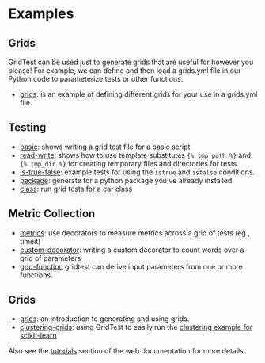 # Examples

## Grids

GridTest can be used just to generate grids that are useful for however you please! For example, we can define
and then load a grids.yml file in our Python code to parameterize tests or other functions.

 - [grids](grids): is an example of defining different grids for your use in a grids.yml file.

## Testing

 - [basic](basic): shows writing a grid test file for a basic script
 - [read-write](read-write): shows how to use template substitutes `{% tmp_path %}` and `{% tmp_dir %}` for creating temporary files and directories for tests.
 - [is-true-false](is-true-false): example tests for using the `istrue` and `isfalse` conditions.
 - [package](package): generate for a python package you've already installed
 - [class](class): run grid tests for a car class

## Metric Collection

 - [metrics](metrics): use decorators to measure metrics across a grid of tests (eg., timeit)
 - [custom-decorator](custom-decorator): writing a custom decorator to count words over a grid of parameters
 - [grid-function](grid-function) gridtest can derive input parameters from one or more functions.


## Grids

 - [grids](grids): an introduction to generating and using grids.
 - [clustering-grids](clustering-grids): using GridTest to easily run the [clustering example for scikit-learn](https://scikit-learn.org/stable/auto_examples/cluster/plot_linkage_comparison.html#sphx-glr-auto-examples-cluster-plot-linkage-comparison-py)

Also see the [tutorials](https://vsoch.github.io/gridtest/tutorials/) section of the web documentation for more details.
